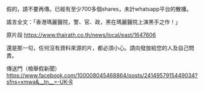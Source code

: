 假的，請不要再傳。已經有至少700多個shares，未計whatsapp平台的散播。

謠言全文：「香港瑪麗醫院，警、官、政，黑在瑪麗醫院上演黑手之作！」

原片段
https://www.thairath.co.th/news/local/east/1647606

還是那一句，任何沒有資料來源的片，都必須小心。請向發放給您的人及自己問責。

傳送門（檢舉假新聞）
https://www.facebook.com/100008045468864/posts/2414957915449034?sfns=xmwa&__tn__=-UK-R